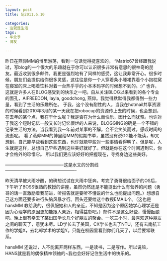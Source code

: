 ```yaml
---
layout: post
title: 记2011.6.10

categories:
- 这就是生活
tags:
- 毕业季
- 博友

---
```


昨日在燕仰MM的博里游荡，看到一句话觉得挺喜欢的。
“Matrix67曾经跟我说过，写blog的一个很大的乐趣就在于你可以认识很多非常有意思的很神奇的朋友。最近收到很多邮件，我更是强烈地有了同样的感受，这让我非常开心。很多时候，朋友们会提供给你很多灵感，这往往是你一个人穿着条小睡裙靠着个小抱枕窝在寝室的床上喝着饮料对着一台热乎乎的小本本码字的时候想不到的。:)”
也许，这就是许多人在BLOG感受到的快乐之一吧。自从关注BLOG以来看到的各个专业的面孔，AIFREEDON, layla, goodchong, 燕仰。我觉得默默得我都得到一些力量，看到了生活的乐趣所在。
于我，这个没有耐性的人，当我在hotmail共享资源的时候看到2010年3月的某一天我在把robocup的资源传上去的时候，也会想到，在去年的某个点，我在干什么呢？我是否在为什么而快乐，因什么而犹豫。也许对于我这个短时记忆一般又长时记忆很烂的人来说，BLOGGING的确是一个不错的记录生活的方法。当我看到我一年前对某事的不解，会不会笑笑而过。感叹时间的流逝呢。
看了燕仰MM的博里给MM的假期书单，虽然没有说GG能不能读，却又想到，自己能早些看到这些东西，也许就能早些对一些事情看得明了。但是呢，人生就是这样，总想自己早些遇到这些美好就好了。但就是你在这个时间遇到它，你才会格外的珍惜它。
所以我们更应该好好的把握现在，寻找身边这些美好。

—————————————-这是水文的分割线————————————————-

昨天清早被大雨吵醒，的确想试试在大雨中狂奔。考完了勇哥很给面子的OS后，下午听了BOSS很熟的教授的讲座，虽然仍然还是不能提出什么有营养的问题（勇哥的话一直激励着我前进，听报告就是要听不懂说的什么也能提出问题。）想想自己这方面还要多进行头脑风暴才行。回头还要给这个教授EMAIL个。（这也是hansMM 教给我的，很佩服她和人的亲近，不知是因为这个原因她学心理学还是因为心理学的原因更加能跟人亲近，相得益彰吧。）邮件不是这么好些，慢慢酝酿吧。晚上很有幸去了某出国学长几个好朋友的聚会。一吃三小时，最喜欢这种朋友之间的聊天了，意犹未尽。LD学长去了美国，CX学长也去了NTU，还有去南航工作的学姐X，去北邮学术的学姐Y。只能在校园里看到你们几天了，以后要常联系。

hansMM 还说过，人不能离开两样东西，一是读书，二是写作。所以说嘛，HANS就是我的偶像精神领袖的~我也会好好记住生活中的快乐的。